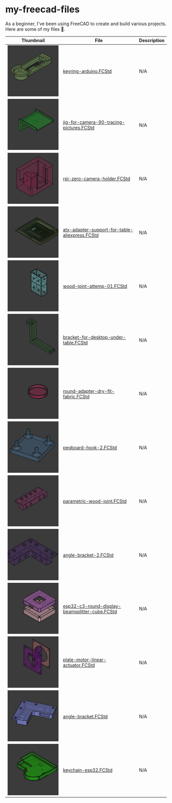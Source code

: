 # my-freecad-files

As a beginner, I've been using FreeCAD to create and build various projects. Here are some of my files 🥰.

<!-- BEGIN TABLE -->
| Thumbnail   | File        | Description |
|-------------|-------------|-------------|
| ![image](./thumbnails/keyring-arduino.FCStd_thumb.png) | [keyring-arduino.FCStd](./keyring-arduino.FCStd) | N/A |
| ![image](./thumbnails/jig-for-camera-90-tracing-pictures.FCStd_thumb.png) | [jig-for-camera-90-tracing-pictures.FCStd](./jig-for-camera-90-tracing-pictures.FCStd) | N/A |
| ![image](./thumbnails/rpi-zero-camera-holder.FCStd_thumb.png) | [rpi-zero-camera-holder.FCStd](./rpi-zero-camera-holder.FCStd) | N/A |
| ![image](./thumbnails/atx-adapter-support-for-table-aliexpress.FCStd_thumb.png) | [atx-adapter-support-for-table-aliexpress.FCStd](./atx-adapter-support-for-table-aliexpress.FCStd) | N/A |
| ![image](./thumbnails/wood-joint-attemp-01.FCStd_thumb.png) | [wood-joint-attemp-01.FCStd](./wood-joint-attemp-01.FCStd) | N/A |
| ![image](./thumbnails/bracket-for-desktop-under-table.FCStd_thumb.png) | [bracket-for-desktop-under-table.FCStd](./bracket-for-desktop-under-table.FCStd) | N/A |
| ![image](./thumbnails/round-adapter-dry-fit-fabric.FCStd_thumb.png) | [round-adapter-dry-fit-fabric.FCStd](./round-adapter-dry-fit-fabric.FCStd) | N/A |
| ![image](./thumbnails/pegboard-hook-2.FCStd_thumb.png) | [pegboard-hook-2.FCStd](./pegboard-hook-2.FCStd) | N/A |
| ![image](./thumbnails/parametric-wood-joint.FCStd_thumb.png) | [parametric-wood-joint.FCStd](./parametric-wood-joint.FCStd) | N/A |
| ![image](./thumbnails/angle-bracket-2.FCStd_thumb.png) | [angle-bracket-2.FCStd](./angle-bracket-2.FCStd) | N/A |
| ![image](./thumbnails/esp32-c3-round-display-beamsplitter-cube.FCStd_thumb.png) | [esp32-c3-round-display-beamsplitter-cube.FCStd](./esp32-c3-round-display-beamsplitter-cube.FCStd) | N/A |
| ![image](./thumbnails/plate-motor-linear-actuator.FCStd_thumb.png) | [plate-motor-linear-actuator.FCStd](./plate-motor-linear-actuator.FCStd) | N/A |
| ![image](./thumbnails/angle-bracket.FCStd_thumb.png) | [angle-bracket.FCStd](./angle-bracket.FCStd) | N/A |
| ![image](./thumbnails/keychain-esp32.FCStd_thumb.png) | [keychain-esp32.FCStd](./keychain-esp32.FCStd) | N/A |
<!-- END TABLE -->
